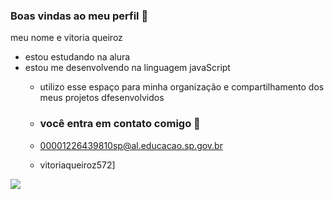 ### Boas vindas ao meu perfil 💙

meu nome e vitoria queiroz

- estou estudando na alura
- estou me desenvolvendo na linguagem javaScript
  - utilizo esse espaço para minha organização e compartilhamento dos meus projetos dfesenvolvidos
 
  - ### você entra em contato comigo 📧
 
  - 00001226439810sp@al.educacao.sp.gov.br
  - vitoriaqueiroz572]


![](https://media1.tenor.com/m/eakvOpIu7fAAAAAC/sarcastic-clap.gif)
